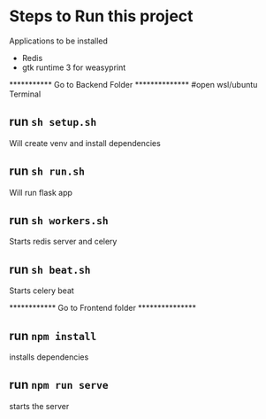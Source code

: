 # Steps to Run this project

Applications to be installed
- Redis
- gtk runtime 3 for weasyprint

*********** Go to Backend Folder **************
#open wsl/ubuntu Terminal

## run `sh setup.sh`
 Will create venv and install dependencies


## run `sh run.sh`
Will run flask app


## run `sh workers.sh`
 Starts redis server and celery

## run `sh beat.sh`
Starts celery beat


************ Go to Frontend folder ***************
## run `npm install`
installs dependencies

## run `npm run serve`
starts the server

